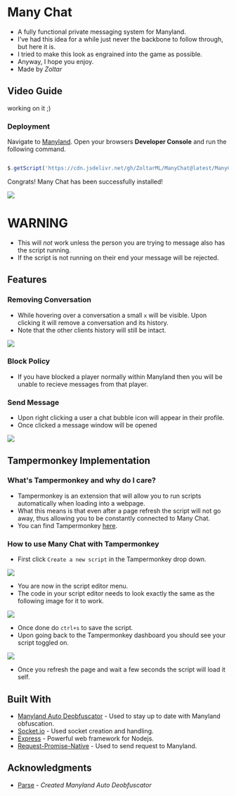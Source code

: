 # Many Chat
  * A fully functional private messaging system for Manyland.
  * I've had this idea for a while just never the backbone to follow through, but here it is.
  * I tried to make this look as engrained into the game as possible.
  * Anyway, I hope you enjoy.
  * Made by *Zoltar*

## Video Guide

working on it ;)

### Deployment

Navigate to [Manyland](http://manyland.com).
Open your browsers **Developer Console** and run the following command.

```js

$.getScript('https://cdn.jsdelivr.net/gh/ZoltarML/ManyChat@latest/ManyChatClient.js')

```

Congrats! Many Chat has been successfully installed!

![](https://gyazo.com/e730a6be38dd45e1297396a81992f554.gif)

# **WARNING**
 * This will *not* work unless the person you are trying to message also has the script running.
 * If the script is not running on their end your message will be rejected. 

## Features

### Removing Conversation
 * While hovering over a conversation a small `x` will be visible. Upon clicking it will remove a conversation and its history.
 * Note that the other clients history will still be intact.
 
![](https://gyazo.com/9f98fcf1f4104172f1b84901c395d733.gif)
 

### Block Policy
 * If you have blocked a player normally within Manyland then you will be unable to recieve messages from that player.
 
 
### Send Message
* Upon right clicking a user a chat bubble icon will appear in their profile.
* Once clicked a message window will be opened

![](https://gyazo.com/b9bb8bd1e0bb5b2d4c5c4cf3e7ea5e87.gif)

## Tampermonkey Implementation

### What's Tampermonkey and why do I care?
* Tampermonkey is an extension that will allow you to run scripts automatically when loading into a webpage.
* What this means is that even after a page refresh the script will not go away, thus allowing you to be constantly connected to Many Chat.
* You can find Tampermonkey [here](https://chrome.google.com/webstore/detail/tampermonkey/dhdgffkkebhmkfjojejmpbldmpobfkfo). 

### How to use Many Chat with Tampermonkey
* First click `Create a new script` in the Tampermonkey drop down.

![](https://cdn.discordapp.com/attachments/614637022614782000/798112165886296104/unknown.png)

* You are now in the script editor menu.
* The code in your script editor needs to look exactly the same as the following image for it to work.

![](https://cdn.discordapp.com/attachments/614637022614782000/798113918391681054/unknown.png)

* Once done do `ctrl+s` to save the script.
* Upon going back to the Tampermonkey dashboard you should see your script toggled on.

![](https://cdn.discordapp.com/attachments/614637022614782000/798114481061232640/unknown.png)
* Once you refresh the page and wait a few seconds the script will load it self.





## Built With

* [Manyland Auto Deobfuscator](https://github.com/parseml/many-deobf) - Used to stay up to date with Manyland obfuscation.
* [Socket.io](https://socket.io/) - Used socket creation and handling.
* [Express](https://expressjs.com/) - Powerful web framework for Nodejs.
* [Request-Promise-Native](https://github.com/request/request-promise-native) - Used to send request to Manyland.


## Acknowledgments

* [Parse](https://pastebin.com/u/parseml) - *Created Manyland Auto Deobfuscator*


